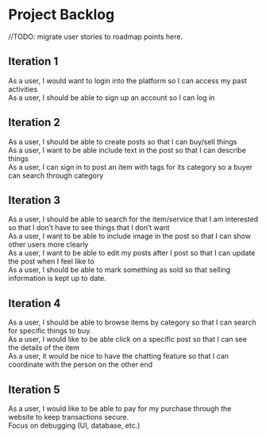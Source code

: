 # Project Backlog

//TODO: migrate user stories to roadmap points here.

## Iteration 1
As a user, I would want to login into the platform so I can access my past activities  
As a user, I should be able to sign up an account so I can log in  

## Iteration 2
As a user, I should be able to create posts so that I can buy/sell things  
As a user, I want to be able include text in the post so that I can describe things  
As a user, I can sign in to post an item with tags for its category so a buyer can search through category  

## Iteration 3
As a user, I should be able to search for the item/service that I am interested so that I don’t have to see things that I don’t want  
As a user, I want to be able to include image in the post so that I can show other users more clearly  
As a user, I want to be able to edit my posts after I post so that I can update the post when I feel like to  
As a user, I should be able to mark something as sold so that selling information is kept up to date.  

## Iteration 4
As a user, I should be able to browse items by category so that I can search for specific things to buy.  
As a user, I would like to be able click on a specific post so that I can see the details of the item  
As a user, it would be nice to have the chatting feature so that I can coordinate with the person on the other end  

## Iteration 5
As a user, I would like to be able to pay for my purchase through the website to keep transactions secure.  
Focus on debugging (UI, database, etc.)  
